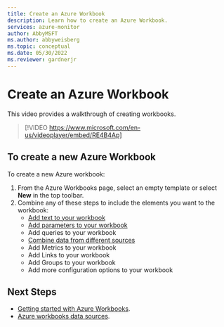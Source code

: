 ```yaml
---
title: Create an Azure Workbook
description: Learn how to create an Azure Workbook.
services: azure-monitor
author: AbbyMSFT
ms.author: abbyweisberg
ms.topic: conceptual
ms.date: 05/30/2022
ms.reviewer: gardnerjr 
---
```


# Create an Azure Workbook

This video provides a walkthrough of creating workbooks.

> [!VIDEO https://www.microsoft.com/en-us/videoplayer/embed/RE4B4Ap]

## To create a new Azure Workbook
To create a new Azure workbook:
1. From the Azure Workbooks page, select an empty template or select **New** in the top toolbar.
1. Combine any of these steps to include the elements you want to the workbook:
   - [Add text to your workbook](workbooks-add-text.md)
   - [Add parameters to your workbook](workbooks-parameters.md)
   - Add queries to your workbook
   - [Combine data from different sources](workbooks-combine-data.md)
   - Add Metrics to your workbook
   - Add Links to your workbook
   - Add Groups to your workbook
   - Add more configuration options to your workbook


## Next Steps
- [Getting started with Azure Workbooks](workbooks-getting-started.md).
- [Azure workbooks data sources](workbooks-data-sources.md).